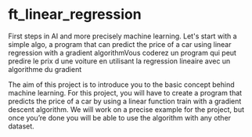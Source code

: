 # ft_linear_regression
First steps in AI and more precisely machine learning. 
Let's start with a simple algo, a program that can predict the price of a car using linear regression with a gradient algorithmVous coderez un program qui peut predire le prix d une voiture en utilisant la regression lineaire avec un algorithme du gradient 

The aim of this project is to introduce you to the basic concept behind machine learning.
For this project, you will have to create a program that predicts the price of a car by
using a linear function train with a gradient descent algorithm.
We will work on a precise example for the project, but once you’re done you will be
able to use the algorithm with any other dataset.
